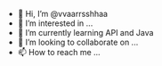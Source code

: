 - 👋 Hi, I’m @vvaarrsshhaa
- 👀 I’m interested in ...
- 🌱 I’m currently learning API and Java
- 💞️ I’m looking to collaborate on ...
- 📫 How to reach me ...

<!---
vvaarrsshhaa/vvaarrsshhaa is a ✨ special ✨ repository because its `README.md` (this file) appears on your GitHub profile.
You can click the Preview link to take a look at your changes.
--->
